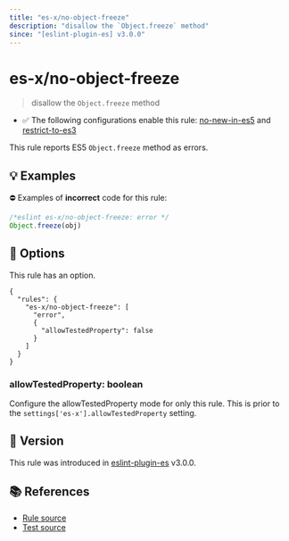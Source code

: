 ```yaml
---
title: "es-x/no-object-freeze"
description: "disallow the `Object.freeze` method"
since: "[eslint-plugin-es] v3.0.0"
---
```


# es-x/no-object-freeze
> disallow the `Object.freeze` method

- ✅ The following configurations enable this rule: [no-new-in-es5] and [restrict-to-es3]

This rule reports ES5 `Object.freeze` method as errors.

## 💡 Examples

⛔ Examples of **incorrect** code for this rule:

<eslint-playground type="bad">

```js
/*eslint es-x/no-object-freeze: error */
Object.freeze(obj)
```

</eslint-playground>

## 🔧 Options

This rule has an option.

```jsonc
{
  "rules": {
    "es-x/no-object-freeze": [
      "error",
      {
        "allowTestedProperty": false
      }
    ]
  }
}
```

### allowTestedProperty: boolean

Configure the allowTestedProperty mode for only this rule.
This is prior to the `settings['es-x'].allowTestedProperty` setting.

## 🚀 Version

This rule was introduced in [eslint-plugin-es] v3.0.0.

[eslint-plugin-es]: https://github.com/mysticatea/eslint-plugin-es

## 📚 References

- [Rule source](https://github.com/eslint-community/eslint-plugin-es-x/blob/master/lib/rules/no-object-freeze.js)
- [Test source](https://github.com/eslint-community/eslint-plugin-es-x/blob/master/tests/lib/rules/no-object-freeze.js)

[no-new-in-es5]: ../configs/index.md#no-new-in-es5
[restrict-to-es3]: ../configs/index.md#restrict-to-es3

